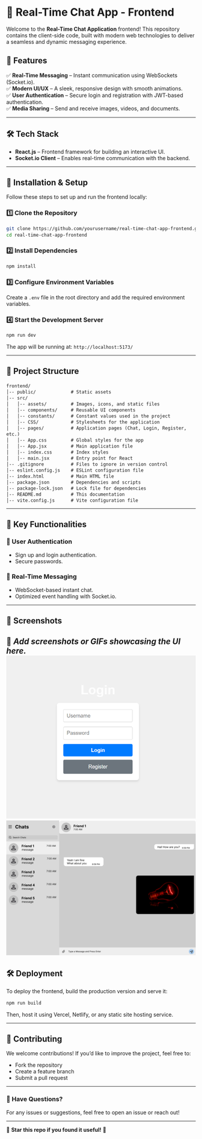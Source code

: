 # 📌 Real-Time Chat App - Frontend

Welcome to the **Real-Time Chat Application** frontend! This repository contains the client-side code, built with modern web technologies to deliver a seamless and dynamic messaging experience.

## 🚀 Features

✅ **Real-Time Messaging** – Instant communication using WebSockets (Socket.io).  
✅ **Modern UI/UX** – A sleek, responsive design with smooth animations.  
✅ **User Authentication** – Secure login and registration with JWT-based authentication.  
✅ **Media Sharing** – Send and receive images, videos, and documents.  

---

## 🛠️ Tech Stack

- **React.js** – Frontend framework for building an interactive UI.
- **Socket.io Client** – Enables real-time communication with the backend.

---

## 🎯 Installation & Setup

Follow these steps to set up and run the frontend locally:

### 1️⃣ Clone the Repository
```sh
git clone https://github.com/yourusername/real-time-chat-app-frontend.git
cd real-time-chat-app-frontend
```

### 2️⃣ Install Dependencies
```sh
npm install
```

### 3️⃣ Configure Environment Variables
Create a `.env` file in the root directory and add the required environment variables.

### 4️⃣ Start the Development Server
```sh
npm run dev
```
The app will be running at: `http://localhost:5173/`

---

## 📂 Project Structure
```
frontend/
│-- public/             # Static assets
│-- src/
│   │-- assets/         # Images, icons, and static files
│   │-- components/     # Reusable UI components
│   │-- constants/      # Constant values used in the project
│   │-- CSS/            # Stylesheets for the application
│   │-- pages/          # Application pages (Chat, Login, Register, etc.)
│   │-- App.css         # Global styles for the app
│   │-- App.jsx         # Main application file
│   │-- index.css       # Index styles
│   │-- main.jsx        # Entry point for React
│-- .gitignore          # Files to ignore in version control
│-- eslint.config.js    # ESLint configuration file
│-- index.html          # Main HTML file
│-- package.json        # Dependencies and scripts
│-- package-lock.json   # Lock file for dependencies
│-- README.md           # This documentation
│-- vite.config.js      # Vite configuration file
```

---

## 📌 Key Functionalities

### 🔹 User Authentication
- Sign up and login authentication.
- Secure passwords.

### 🔹 Real-Time Messaging
- WebSocket-based instant chat.
- Optimized event handling with Socket.io.

---

## 📸 Screenshots

🚀 *Add screenshots or GIFs showcasing the UI here.*
![Login Inteface](./src/assets/login.png)
![Chat APP Interface](./src/assets/chat-interface.png)
---

## 🛠️ Deployment
To deploy the frontend, build the production version and serve it:
```sh
npm run build
```
Then, host it using Vercel, Netlify, or any static site hosting service.

---

## 🤝 Contributing
We welcome contributions! If you’d like to improve the project, feel free to:
- Fork the repository
- Create a feature branch
- Submit a pull request

---

### 💬 Have Questions?
For any issues or suggestions, feel free to open an issue or reach out!

---

🌟 **Star this repo if you found it useful!** 🚀

